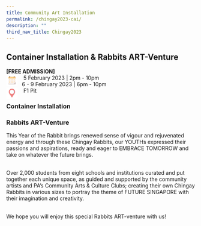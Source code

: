 ```yaml
---
title: Community Art Installation
permalink: /chingay2023-cai/
description: ""
third_nav_title: Chingay2023
---
```

<h2>Container Installation & Rabbits ART-Venture</h2>
<Strong>[FREE ADMISSION]</strong><br>
<img src="/images/Date.png" style="float:left; width:30px;height:30px"/>
&nbsp; &nbsp; 5 February 2023 | 2pm - 10pm<br>
&nbsp; &nbsp;6 - 9 February 2023 | 6pm - 10pm<br>
<img src="/images/Venue.png" style="float:left; width:30px;height:30px"/> &nbsp; &nbsp; 
F1 Pit<br>


<h3>Container Installation</h3>





<h3>Rabbits ART-Venture</h3>

<p>This Year of the Rabbit brings renewed sense of vigour and rejuvenated energy and through these Chingay Rabbits, our YOUTHs expressed their passions and aspirations, ready and eager to EMBRACE TOMORROW and take on whatever the future brings.<br><br>

Over 2,000 students from eight schools and institutions curated and put together each unique space, as guided and supported by the community artists and PA’s Community Arts & Culture Clubs; creating their own Chingay Rabbits in various sizes to portray the theme of FUTURE SINGAPORE with their imagination and creativity.  <br><br>

We hope you will enjoy this special Rabbits ART-venture with us!</p>